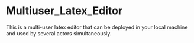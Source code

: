 # Multiuser_Latex_Editor
This is a multi-user latex editor that can be deployed in your local machine and used by several actors simultaneously.
